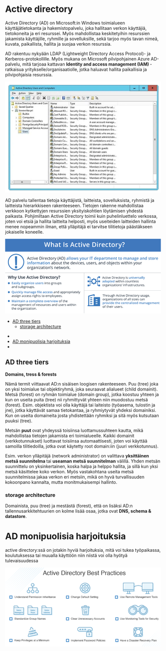 # Active directory

Active Directory (AD) on Microsoft:in Windows toimialueen käyttäjätietokanta ja hakemistopalvelu, joka hallitaan verkon käyttäjiä, tietokoneita ja eri resurssei. Myös mahdollistaa keskitetyihin resurssien jakamista käyttäjille, ryhmille ja sovelluksille, sekä tarjoo myös tavan nimeä, kuvata, paikallista, hallita ja suojaa verkon resurssia.

AD rakentuu nykyään LDAP (Lightweight Directory Access Protocol)- ja Kerberos-protokollille. Myös mukana on Microsoft pilvipohjainen Azure AD-palvelu, mitä tarjoaa kattavan <b> Identity and access management (IAM) </b> -  ratkaisua yritykselle/organisaatiolle, jotka haluavat hallita paikallisia ja pilvipohjaisia resurssia.

![Alt text](images/active-directory-1.PNG)

AD palvelu tallentaa tietoja käyttäjistä, laitteista, sovelluksista, ryhmistä ja laitteista hierarkkiseen rakenteeseen. Tietojen rakenne mahdollistaa verkkoon kytkettyjen resurssien yksityiskohtien löytämisen yhdestä paikasta. Pohjimiltaan Active Directory toimii kuin puhelinluettelo verkossa, joten voi etsiä ja hallita laitteita helposti, myös useiteiden laitteiden hallinta menee nopeammin ilman, että ylläpitäjä ei tarvitse tilitietoja päästäkseen jokaiselle koneelle.

![Alt text](images/active-directory-3.PNG)

* [AD three tiers](#AD-three-tiers)
    * [storage architecture](#storage-architecture)
- [](#)
- [AD monipuolisia harjoituksia](#AD-monipuolisia-harjoituksia)
- [](#)


## AD three tiers

<b>Domains, tress & forests </b> <br>

Nämä termit viittaavat AD:n sisäisen loogisen rakenteeseen. Puu (tree) joka on yksi toimialue tai objektiryhmä, joka seuraavat alialueet (child domainit). Metsä (forest) on ryhmän toimialue (domain group), jotka koostuu yhteen ja kun on useita puita (tree) nii ryhmittyvät yhteen niin muodostuu metsä (forest). Esim. objektista voi olla käyttäjä tai laiteisto (työasema, tulostin ja jne), jotka käyttävät samaa tietokantaa, ja ryhmiytyvät yhdeksi domainiksi. Kun on useita domaineita josta yhdistettään ryhmiksi ja sitä myös kutsutaan puuksi (tree).

Metsän <b> puut </b> ovat yhdeyssä toisiinsa luottamussuhteen kautta, mikä mahdollistaa tietojen jakamista eri toimialueelle. Kaikki domainit (verkkotunnukset) luottavat toisiinsa automaattisesti, joten voi käyttää samoilla tilitiedoilla, jotka ovat käytetty root domain:iin (juuri verkkotunnus). 

Esim. verkon ylläpitäjä (network administrator) on valittava <b> yksittäinen metsä suunnitelma </b> tai <b> useaman metsä suunnitelman</b> välillä. Yhden metsän suunnittelu on yksinkertainen, koska halpa ja helppo hallita, ja sillä kun yksi metsä käsittelee koko verkon. Myös vastakohtana useita metsä suunnitelmissa jakaa verkon eri metsiin, mikä on hyvä turvallisuuden kokoonpano kannalta, mutta monitmukaisempi hallinto.

### storage architecture

Domainista, puu (tree) ja mestästä (forest), että on lisäksi AD:n tallennusarkkitehtuurien on kolme lisää osaa, jotka ovat <b>DNS, schema & datastore</b>.


# AD monipuolisia harjoituksia

active directory:ssä on jotakin hyviä harjoituksia, mitä voi tukea työpaikassa, koulutuksessa tai muualla käyttöön niin niistä voi olla hyötyä tulevaisuudessa

![Alt text](images/active-directory-practices-1.PNG)


